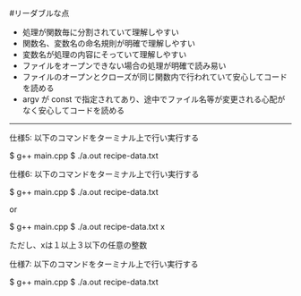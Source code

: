 #リーダブルな点

* 処理が関数毎に分割されていて理解しやすい
* 関数名、変数名の命名規則が明確で理解しやすい
* 変数名が処理の内容にそっていて理解しやすい
* ファイルをオープンできない場合の処理が明確で読み易い
* ファイルのオープンとクローズが同じ関数内で行われていて安心してコードを読める
* argv が const で指定されてあり、途中でファイル名等が変更される心配がなく安心してコードを読める


-------------
仕様5:
以下のコマンドをターミナル上で行い実行する

$ g++ main.cpp
$ ./a.out recipe-data.txt

仕様6:
以下のコマンドをターミナル上で行い実行する

$ g++ main.cpp
$ ./a.out recipe-data.txt

or

$ g++ main.cpp
$ ./a.out recipe-data.txt x

ただし、xは１以上３以下の任意の整数

仕様7:
以下のコマンドをターミナル上で行い実行する

$ g++ main.cpp
$ ./a.out recipe-data.txt
